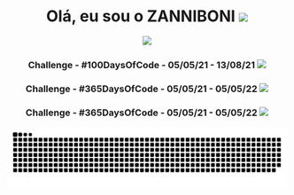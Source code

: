 <div align="center">
<h1>Olá, eu sou o <strong>ZANNIBONI</strong> <img src="https://media.giphy.com/media/hvRJCLFzcasrR4ia7z/giphy.gif" width="25px"> </h1>
<img  src="http://github-readme-streak-stats.herokuapp.com?user=zanniboni&theme=dracula&hide_border=true">
  <h3>Challenge - #100DaysOfCode - 05/05/21 - 13/08/21 <img src="https://media3.giphy.com/media/llQMjpdCwjdrVGzz1d/giphy.gif?cid=ecf05e47we1pvcnhli8m8654bio4cf0b2gf7oacvbnjht012&rid=giphy.gif&ct=s" width="25px"> </h3>
  <h3>Challenge - #365DaysOfCode - 05/05/21 - 05/05/22 <img src="https://media4.giphy.com/media/pf4xLNTrRFnYxJLYid/giphy.gif?cid=ecf05e47kv0v2xuo2qvu0duzfjsug6n7zph9f4yvhs3qv2zj&rid=giphy.gif&ct=s" width="25px"> </h3>
    <h3>Challenge - #365DaysOfCode - 05/05/21 - 05/05/22 <img src="https://media4.giphy.com/media/pf4xLNTrRFnYxJLYid/giphy.gif?cid=ecf05e47kv0v2xuo2qvu0duzfjsug6n7zph9f4yvhs3qv2zj&rid=giphy.gif&ct=s" width="25px"> </h3>
  
</div>

![Snake animation](https://github.com/zanniboni/zanniboni/blob/output/github-contribution-grid-snake.svg)
<br>
